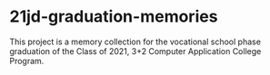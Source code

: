 # 21jd-graduation-memories
This project is a memory collection for the vocational school phase graduation of the Class of 2021, 3+2 Computer Application College Program.
